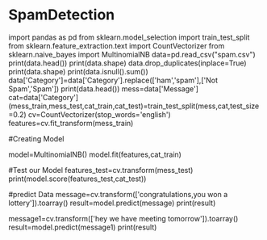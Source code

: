 # SpamDetection
import pandas as pd
from sklearn.model_selection import train_test_split
from sklearn.feature_extraction.text import CountVectorizer
from sklearn.naive_bayes import MultinomialNB
data=pd.read_csv("spam.csv")
print(data.head())
print(data.shape)
data.drop_duplicates(inplace=True)
print(data.shape)
print(data.isnull().sum())
data['Category']=data['Category'].replace(['ham','spam'],['Not Spam','Spam'])
print(data.head())
mess=data['Message']
cat=data['Category']
(mess_train,mess_test,cat_train,cat_test)=train_test_split(mess,cat,test_size=0.2)
cv=CountVectorizer(stop_words='english')
features=cv.fit_transform(mess_train)

#Creating Model

model=MultinomialNB()
model.fit(features,cat_train)

#Test our Model
features_test=cv.transform(mess_test)
print(model.score(features_test,cat_test))

#predict Data
message=cv.transform(['congratulations,you won a lottery']).toarray()
result=model.predict(message)
print(result)

message1=cv.transform(['hey we have meeting tomorrow']).toarray()
result=model.predict(message1)
print(result)
